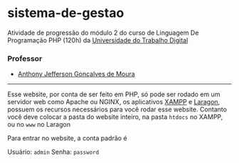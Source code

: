 # sistema-de-gestao

Atividade de progressão do módulo 2 do curso de Linguagem De Programação PHP (120h) da [Universidade do Trabalho Digital](https://www.cursosutd.inf.br/)

<h3>Professor</h3>

- [Anthony Jefferson Gonçalves de Moura](https://github.com/anthonyjeff)

<hr>

Esse website, por conta de ser feito em PHP, só pode ser rodado em um servidor web como Apache ou NGINX, os aplicativos [XAMPP](https://www.apachefriends.org/download.html) e [Laragon](https://laragon.org/download/), possuem os recursos necessários para você rodar esse website. Contanto você deve colocar a pasta do website inteiro, na pasta `htdocs` no XAMPP, ou no `www` no Laragon

Para entrar no website, a conta padrão é

Usuário: `admin`
Senha: `password`
